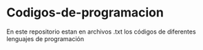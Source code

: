# Codigos-de-programacion
En este repositorio estan en archivos .txt los códigos de diferentes lenguajes de programación
